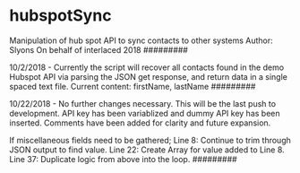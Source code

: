 # hubspotSync
Manipulation of hub spot API to sync contacts to other systems
Author: Slyons
On behalf of interlaced 2018
#########

10/2/2018 - Currently the script will recover all contacts found in the demo Hubspot API via parsing the JSON get response, and return data in a single spaced text file. 
Current content: firstName, lastName
#########

10/22/2018 - No further changes necessary. This will be the last push to development.
API key has been variablized and dummy API key has been inserted.
Comments have been added for clarity and future expansion.

If miscellaneous fields need to be gathered;
Line 8:  Continue to trim through JSON output to find value. 
Line 22: Create Array for value added to Line 8.
Line 37: Duplicate logic from above into the loop.
#########